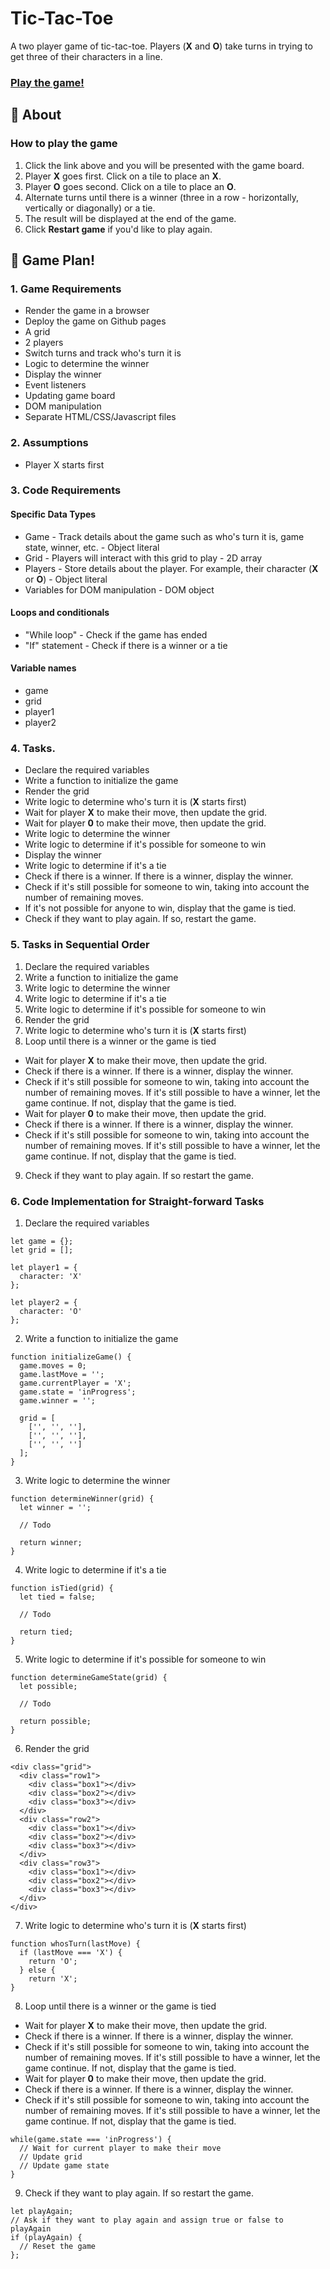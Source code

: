# Tic-Tac-Toe
A two player game of tic-tac-toe. Players (**X** and **O**) take turns in trying to get three of their characters in a line.

### [Play the game!](https://sakalmon.github.io/tic-tac-toe/)

## :mag_right: About
### How to play the game
1. Click the link above and you will be presented with the game board.
2. Player **X** goes first. Click on a tile to place an **X**.
3. Player **O** goes second. Click on a tile to place an **O**.
4. Alternate turns until there is a winner (three in a row - horizontally, vertically or diagonally) or a tie.
5. The result will be displayed at the end of the game.
6. Click **Restart game** if you'd like to play again.

## :blue_book: Game Plan!

### 1. Game Requirements
* Render the game in a browser
* Deploy the game on Github pages
* A grid
* 2 players
* Switch turns and track who's turn it is
* Logic to determine the winner
* Display the winner
* Event listeners
* Updating game board
* DOM manipulation
* Separate HTML/CSS/Javascript files

### 2. Assumptions
* Player X starts first

### 3. Code Requirements
#### Specific Data Types
* Game - Track details about the game such as who's turn it is, game state, winner, etc. - Object literal
* Grid - Players will interact with this grid to play - 2D array
* Players - Store details about the player. For example, their character (**X** or **O**) - Object literal
* Variables for DOM manipulation - DOM object

#### Loops and conditionals
* "While loop" - Check if the game has ended 
* "If" statement - Check if there is a winner or a tie

#### Variable names
* game
* grid
* player1
* player2

### 4. Tasks.
* Declare the required variables
* Write a function to initialize the game
* Render the grid
* Write logic to determine who's turn it is (**X** starts first)
* Wait for player **X** to make their move, then update the grid.
* Wait for player **0** to make their move, then update the grid.
* Write logic to determine the winner
* Write logic to determine if it's possible for someone to win
* Display the winner
* Write logic to determine if it's a tie
* Check if there is a winner. If there is a winner, display the winner.
* Check if it's still possible for someone to win, taking into account the number of remaining moves.
* If it's not possible for anyone to win, display that the game is tied.
* Check if they want to play again. If so, restart the game.

### 5. Tasks in Sequential Order
1. Declare the required variables
2. Write a function to initialize the game
3. Write logic to determine the winner
4. Write logic to determine if it's a tie
5. Write logic to determine if it's possible for someone to win
6. Render the grid
7. Write logic to determine who's turn it is (**X** starts first)
8. Loop until there is a winner or the game is tied
* Wait for player **X** to make their move, then update the grid.
* Check if there is a winner. If there is a winner, display the winner.
* Check if it's still possible for someone to win, taking into account the number of remaining moves. If it's still possible to have a winner, let the game continue. If not, display that the game is tied.
* Wait for player **0** to make their move, then update the grid.
* Check if there is a winner. If there is a winner, display the winner.
* Check if it's still possible for someone to win, taking into account the number of remaining moves. If it's still possible to have a winner, let the game continue. If not, display that the game is tied.
9. Check if they want to play again. If so restart the game.
 
### 6. Code Implementation for Straight-forward Tasks
1. Declare the required variables
```
let game = {};
let grid = [];

let player1 = {
  character: 'X'
};

let player2 = {
  character: 'O'
};
```
2. Write a function to initialize the game
```
function initializeGame() {
  game.moves = 0;
  game.lastMove = '';
  game.currentPlayer = 'X';
  game.state = 'inProgress';
  game.winner = '';
  
  grid = [
    ['', '', ''],
    ['', '', ''],
    ['', '', '']
  ];
}
```
3. Write logic to determine the winner
```
function determineWinner(grid) {
  let winner = '';
  
  // Todo
  
  return winner;
}
```
4. Write logic to determine if it's a tie
```
function isTied(grid) {
  let tied = false;
  
  // Todo
  
  return tied;
}
```
5. Write logic to determine if it's possible for someone to win
```
function determineGameState(grid) {
  let possible;
  
  // Todo
  
  return possible;
}
```
6. Render the grid
```
<div class="grid">
  <div class="row1">
    <div class="box1"></div>
    <div class="box2"></div>
    <div class="box3"></div>    
  </div>
  <div class="row2">
    <div class="box1"></div>
    <div class="box2"></div>
    <div class="box3"></div>   
  </div>
  <div class="row3">
    <div class="box1"></div>
    <div class="box2"></div>
    <div class="box3"></div>   
  </div>
</div>
```
7. Write logic to determine who's turn it is (**X** starts first)
```
function whosTurn(lastMove) {
  if (lastMove === 'X') {
    return 'O';
  } else {
    return 'X';
}
```
8. Loop until there is a winner or the game is tied
* Wait for player **X** to make their move, then update the grid.
* Check if there is a winner. If there is a winner, display the winner.
* Check if it's still possible for someone to win, taking into account the number of remaining moves. If it's still possible to have a winner, let the game continue. If not, display that the game is tied.
* Wait for player **0** to make their move, then update the grid.
* Check if there is a winner. If there is a winner, display the winner.
* Check if it's still possible for someone to win, taking into account the number of remaining moves. If it's still possible to have a winner, let the game continue. If not, display that the game is tied.
```
while(game.state === 'inProgress') {
  // Wait for current player to make their move
  // Update grid
  // Update game state
}
```
9. Check if they want to play again. If so restart the game.
```
let playAgain;
// Ask if they want to play again and assign true or false to playAgain
if (playAgain) {
  // Reset the game
};
```
